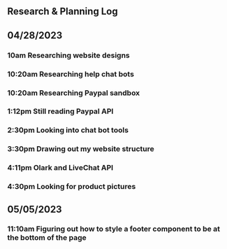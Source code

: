 ## Research & Planning Log

## 04/28/2023

### 10am Researching website designs

### 10:20am Researching help chat bots

### 10:20am Researching Paypal sandbox

### 1:12pm Still reading Paypal API

### 2:30pm Looking into chat bot tools

### 3:30pm Drawing out my website structure

### 4:11pm Olark and LiveChat API

### 4:30pm Looking for product pictures

## 05/05/2023

### 11:10am Figuring out how to style a footer component to be at the bottom of the page

